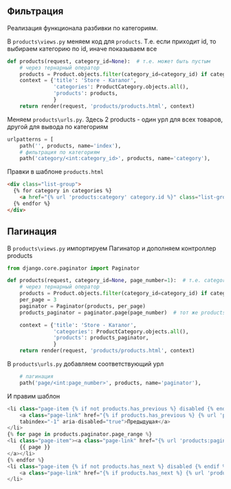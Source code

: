 ## Фильтрация
Реализация функционала разбивки по категориям. 

В `products\views.py` меняем код для `products`. Т.е. если приходит id, то выбираем категорию по id, иначе показываем все
```python
def products(request, category_id=None):  # т.е. может быть пустым
    # через тернарный оператор
    products = Product.objects.filter(category_id=category_id) if category_id else Product.objects.all()
    context = {'title': 'Store - Каталог',
               'categories': ProductCategory.objects.all(),
               'products': products,
               }
    return render(request, 'products/products.html', context)
```
Меняем `products\urls.py`. Здесь 2 products - один урл для всех товаров, другой для вывода по категориям
```python
urlpatterns = [
    path('', products, name='index'),
    # фильтрация по категориям
    path('category/<int:category_id>', products, name='category'),
```
Правки в шаблоне `products.html`
```html
<div class="list-group">
  {% for category in categories %}
    <a href="{% url 'products:category' category.id %}" class="list-group-item">{{ category.name }}</a>
  {% endfor %}
</div>
```

## Пагинация
В `products\views.py` импортируем Пагинатор и дополняем контроллер products
```python
from django.core.paginator import Paginator

def products(request, category_id=None, page_number=1):  # т.е. category_id может быть пустым
    # через тернарный оператор
    products = Product.objects.filter(category_id=category_id) if category_id else Product.objects.all()
    per_page = 3
    paginator = Paginator(products, per_page)
    products_paginator = paginator.page(page_number)  # тот же products, но с расширенными методами для пагинации

    context = {'title': 'Store - Каталог',
               'categories': ProductCategory.objects.all(),
               'products': products_paginator,
               }
    return render(request, 'products/products.html', context)
```
В `products\urls.py` добавляем соответствующий урл
```python
    # пагинация
    path('page/<int:page_number>', products, name='paginator'),
```
И правим шаблон
```python
<li class="page-item {% if not products.has_previous %} disabled {% endif %}">
    <a class="page-link" href="{% if products.has_previous %} {% url 'products:paginator' products.previous_page_number %} {% else %} # {% endif %}"
    tabindex="-1" aria-disabled="true">Предыдущая</a>
</li>
{% for page in products.paginator.page_range %}
<li class="page-item"><a class="page-link" href="{% url 'products:paginator' page %}">
    {{ page }}
</a></li>
{% endfor %}
<li class="page-item {% if not products.has_next %} disabled {% endif %}">
    <a class="page-link" href="{% if products.has_next %} {% url 'products:paginator' products.next_page_number %} {% else %} # {% endif %}">Следующая</a>
</li>
```
